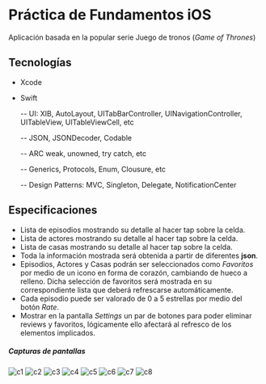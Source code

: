 # Práctica de Fundamentos iOS

Aplicación basada en la popular serie Juego de tronos (_Game of Thrones_)

## Tecnologías

- Xcode
- Swift

  -- UI: XIB, AutoLayout, UITabBarController, UINavigationController, UITableView, UITableViewCell, etc

  -- JSON, JSONDecoder, Codable

  -- ARC weak, unowned, try catch, etc

  -- Generics, Protocols, Enum, Clousure, etc

  -- Design Patterns: MVC, Singleton, Delegate, NotificationCenter

## Especificaciones

- Lista de episodios mostrando su detalle al hacer tap sobre la celda.
- Lista de actores mostrando su detalle al hacer tap sobre la celda.
- Lista de casas mostrando su detalle al hacer tap sobre la celda.
- Toda la información mostrada será obtenida a partir de diferentes **json**.
- Episodios, Actores y Casas podrán ser seleccionados como _Favoritos_ por medio de un icono en forma de corazón, cambiando de hueco a relleno. Dicha selección de favoritos será mostrada en su correspondiente lista que deberá refrescarse automáticamente.
- Cada episodio puede ser valorado de 0 a 5 estrellas por medio del botón _Rate_.
- Mostrar en la pantalla _Settings_ un par de botones para poder eliminar reviews y favoritos, lógicamente ello afectará al refresco de los elementos implicados.

##### Capturas de pantallas

![c1](./screenshots/episode.png "Episodes")
![c2](./screenshots/detailEpisode.png "Detail episodes")
![c3](./screenshots/cast.png "Cast")
![c4](./screenshots/detailCast.png "Detail cast")
![c5](./screenshots/house.png "Houses")
![c6](./screenshots/detailHouse.png "Detail houses")
![c7](./screenshots/favorites.png "Favorites")
![c8](./screenshots/settings.png "Settings")
